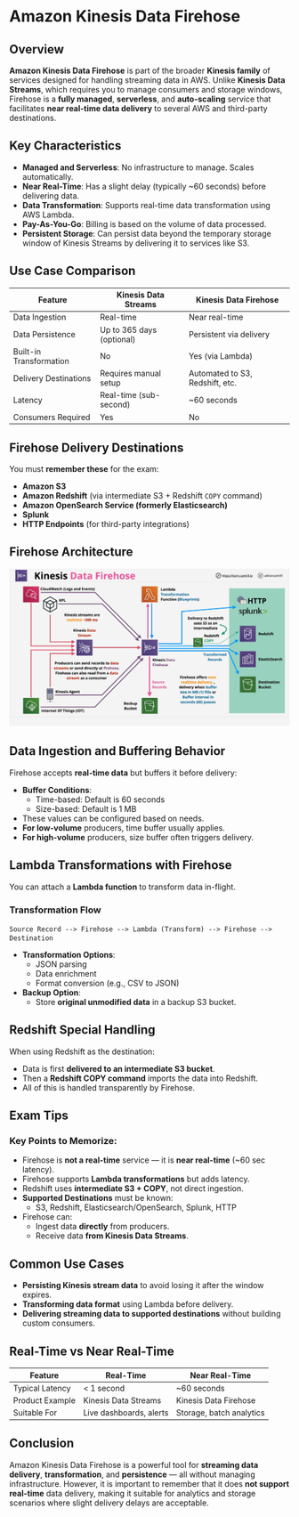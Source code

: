 # Amazon Kinesis Data Firehose

## Overview

**Amazon Kinesis Data Firehose** is part of the broader **Kinesis family** of services designed for handling streaming data in AWS. Unlike **Kinesis Data Streams**, which requires you to manage consumers and storage windows, Firehose is a **fully managed**, **serverless**, and **auto-scaling** service that facilitates **near real-time data delivery** to several AWS and third-party destinations.

## Key Characteristics

- **Managed and Serverless**: No infrastructure to manage. Scales automatically.
- **Near Real-Time**: Has a slight delay (typically ~60 seconds) before delivering data.
- **Data Transformation**: Supports real-time data transformation using AWS Lambda.
- **Pay-As-You-Go**: Billing is based on the volume of data processed.
- **Persistent Storage**: Can persist data beyond the temporary storage window of Kinesis Streams by delivering it to services like S3.

## Use Case Comparison

| Feature                 | Kinesis Data Streams      | Kinesis Data Firehose           |
| ----------------------- | ------------------------- | ------------------------------- |
| Data Ingestion          | Real-time                 | Near real-time                  |
| Data Persistence        | Up to 365 days (optional) | Persistent via delivery         |
| Built-in Transformation | No                        | Yes (via Lambda)                |
| Delivery Destinations   | Requires manual setup     | Automated to S3, Redshift, etc. |
| Latency                 | Real-time (sub-second)    | ~60 seconds                     |
| Consumers Required      | Yes                       | No                              |

## Firehose Delivery Destinations

You must **remember these** for the exam:

- **Amazon S3**
- **Amazon Redshift** (via intermediate S3 + Redshift `COPY` command)
- **Amazon OpenSearch Service (formerly Elasticsearch)**
- **Splunk**
- **HTTP Endpoints** (for third-party integrations)

## Firehose Architecture

![alt text](./Images/image-43.png)

## Data Ingestion and Buffering Behavior

Firehose accepts **real-time data** but buffers it before delivery:

- **Buffer Conditions**:
  - Time-based: Default is 60 seconds
  - Size-based: Default is 1 MB
- These values can be configured based on needs.
- **For low-volume** producers, time buffer usually applies.
- **For high-volume** producers, size buffer often triggers delivery.

## Lambda Transformations with Firehose

You can attach a **Lambda function** to transform data in-flight.

### Transformation Flow

```text
Source Record --> Firehose --> Lambda (Transform) --> Firehose --> Destination
```

- **Transformation Options**:
  - JSON parsing
  - Data enrichment
  - Format conversion (e.g., CSV to JSON)
- **Backup Option**:
  - Store **original unmodified data** in a backup S3 bucket.

## Redshift Special Handling

When using Redshift as the destination:

- Data is first **delivered to an intermediate S3 bucket**.
- Then a **Redshift COPY command** imports the data into Redshift.
- All of this is handled transparently by Firehose.

## Exam Tips

### Key Points to Memorize:

- Firehose is **not a real-time** service — it is **near real-time** (~60 sec latency).
- Firehose supports **Lambda transformations** but adds latency.
- Redshift uses **intermediate S3 + COPY**, not direct ingestion.
- **Supported Destinations** must be known:
  - S3, Redshift, Elasticsearch/OpenSearch, Splunk, HTTP
- Firehose can:
  - Ingest data **directly** from producers.
  - Receive data **from Kinesis Data Streams**.

## Common Use Cases

- **Persisting Kinesis stream data** to avoid losing it after the window expires.
- **Transforming data format** using Lambda before delivery.
- **Delivering streaming data to supported destinations** without building custom consumers.

## Real-Time vs Near Real-Time

| Feature         | Real-Time               | Near Real-Time           |
| --------------- | ----------------------- | ------------------------ |
| Typical Latency | < 1 second              | ~60 seconds              |
| Product Example | Kinesis Data Streams    | Kinesis Data Firehose    |
| Suitable For    | Live dashboards, alerts | Storage, batch analytics |

## Conclusion

Amazon Kinesis Data Firehose is a powerful tool for **streaming data delivery**, **transformation**, and **persistence** — all without managing infrastructure. However, it is important to remember that it does **not support real-time** data delivery, making it suitable for analytics and storage scenarios where slight delivery delays are acceptable.
